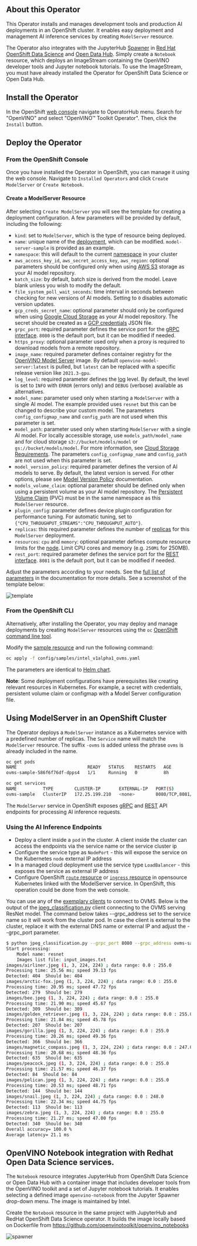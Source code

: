 ## About this Operator
This Operator installs and manages development tools and production AI deployments in an OpenShift cluster. It enables easy deployment and management AI inference services by creating `ModelServer` resource.

The Operator also integrates with the JupyterHub [Spawner](https://jupyterhub.readthedocs.io/en/stable/reference/spawners.html) in [Red Hat OpenShift Data Science](https://www.redhat.com/en/technologies/cloud-computing/openshift/openshift-data-science)
and [Open Data Hub](https://opendatahub.io/docs.html). Simply create a `Notebook` resource, which deploys an ImageStream containing the OpenVINO developer tools and Jupyter notebook tutorials. To use the ImageStream, you must have already installed the Operator for OpenShift Data Science or Open Data Hub.  


## Install the Operator

In the OpenShift [web console](https://docs.openshift.com/container-platform/4.7/web_console/web-console.html) navigate to OperatorHub menu. Search for "OpenVINO" and select "OpenVINO™ Toolkit Operator". Then, click the `Install` button.

## Deploy the Operator

### From the OpenShift Console

Once you have installed the Operator in OpenShift, you can manage it using the web console. Navigate to `Installed Operators` and click `Create ModelServer` or `Create Notebook`.

#### Create a ModelServer Resource
After selecting `Create ModelServer` you will see the template for creating a deployment configuration. A few parameters will be provided by default, including the following: 
- `kind`: set to `ModelServer`, which is the type of resource being deployed. 
- `name`: unique name of the [deployment](https://docs.openshift.com/online/pro/architecture/core_concepts/deployments.html), which can be modified. `model-server-sample` is provided as an example.
- `namespace`: this will default to the current [namespace](https://docs.openshift.com/online/pro/architecture/core_concepts/projects_and_users.html#namespaces) in your cluster
- `aws_access_key_id`, `aws_secret_access_key`, `aws_region`: optional parameters should be configured only when using [AWS S3](https://docs.aws.amazon.com/s3/index.html) storage as your AI model repository. 
- `batch_size`: by default, batch size is derived from the model. Leave blank unless you wish to modify the default.
- `file_system_poll_wait_seconds`: time interval in seconds between checking for new versions of AI models. Setting to `0` disables automatic version updates.
- `gcp_creds_secret_name`: optional parameter should only be configured when using [Google Cloud Storage](https://cloud.google.com/storage) as your AI model repository. The secret should be created as a [GCP credentials](https://cloud.google.com/docs/authentication/production) JSON file.
- `grpc_port`: required parameter defines the service port for the [gRPC interface](https://github.com/openvinotoolkit/model_server/blob/main/docs/model_server_grpc_api.md). `8080` is the default port, but it can be modified if needed. 
- `https_proxy`: optional parameter used only when a proxy is required to download models from a remote repository. 
- `image_name`: required parameter defines container registry for the [OpenVINO Model Server](https://catalog.redhat.com/software/containers/intel/openvino-model-server/607833052937385fc98515de) image. By default `openvino-model-server:latest` is pulled, but `latest` can be replaced with a specific release version like `2021.3-gpu`.
- `log_level`: required parameter defines the [log](https://docs.openshift.com/container-platform/4.7/logging/viewing-resource-logs.html) level. By default, the level is set to `INFO` with `ERROR` (errors only) and `DEBUG` (verbose) available as alternatives. 
- `model_name`: parameter used only when starting a `ModelServer` with a single AI model. The example provided uses `resnet` but this can be changed to describe your custom model. The parameters `config_configmap_name` and `config_path` are not used when this parameter is set. 
- `model_path`: parameter used only when starting `ModelServer` with a single AI model. For locally accessible storage, use `models_path/model_name` and for cloud storage `s3://bucket/models/model` or `gs://bucket/models/model`. For more information, see [Cloud Storage Requirements](https://github.com/openvinotoolkit/model_server/blob/main/docs/docker_container.md#storage). The parameters `config_configmap_name` and `config_path` are not used when this parameter is set. 
- `model_version_policy`: required parameter defines the version of AI models to serve. By default, the latest version is served. For other options, please see [Model Version Policy](https://github.com/openvinotoolkit/model_server/blob/main/docs/model_version_policy.md) documentation.
- `models_volume_claim`: optional parameter should be defined only when using a persistent volume as your AI model repository. The [Persistent Volume Claim](https://docs.openshift.com/container-platform/4.7/storage/understanding-persistent-storage.html#using-pods_understanding-persistent-storage) (PVC) must be in the same namespace as this `ModelServer` resource.
- `plugin_config`: parameter defines device plugin configuration for performance tuning. For automatic tuning, set to `{"CPU_THROUGHPUT_STREAMS":"CPU_THROUGHPUT_AUTO"}`.
- `replicas`: this required parameter defines the number of [replicas](https://docs.openshift.com/container-platform/4.7/applications/deployments/what-deployments-are.html#deployments-repliasets_what-deployments-are) for this `ModelServer` deployment.
- `resources`: `cpu` and `memory`: optional parameter defines compute resource limits for the [node](https://docs.openshift.com/online/pro/architecture/infrastructure_components/kubernetes_infrastructure.html#node). Limit CPU cores and memory (e.g. `250Mi` for 250MB). 
- `rest_port`: required parameter defines the service port for the [REST interface](https://github.com/openvinotoolkit/model_server/blob/main/docs/model_server_rest_api.md). `8081` is the default port, but it can be modified if needed.

Adjust the parameters according to your needs. See the [full list of parameters](../../deploy/#helm-options-references) in the documentation for more details. See a screenshot of the template below: 

![template](images/openshift1.png)


### From the OpenShift CLI

Alternatively, after installing the Operator, you may deploy and manage deployments by creating `ModelServer` resources using the `oc` [OpenShift command line tool](https://docs.openshift.com/container-platform/4.7/cli_reference/openshift_cli/getting-started-cli.html).

Modify the [sample resource](config/samples/intel_v1alpha1_ovms.yaml) and run the following command:

```bash
oc apply -f config/samples/intel_v1alpha1_ovms.yaml
```

The parameters are identical to [Helm chart](../../deploy/#helm-options-references).

<b>Note</b>: Some deployment configurations have prerequisites like creating relevant resources in Kubernetes. For example, a secret with credentials,
persistent volume claim or configmap with a Model Server configuration file.

## Using ModelServer in an OpenShift Cluster

The Operator deploys a `ModelServer` instance as a Kubernetes service with a predefined number of replicas. The `Service` name will match the `ModelServer` resource. The suffix `-ovms` is added unless the phrase `ovms` is already included in the name.

```bash
oc get pods
NAME                           READY   STATUS    RESTARTS   AGE
ovms-sample-586f6f76df-dpps4   1/1     Running   0          8h

oc get services
NAME          TYPE        CLUSTER-IP       EXTERNAL-IP   PORT(S)             AGE
ovms-sample   ClusterIP   172.25.199.210   <none>        8080/TCP,8081/TCP   8h
```

The `ModelServer` service in OpenShift exposes [gRPC](docs/model_server_grpc_api.md) and [REST](../../docs/model_server_rest_api.md) API endpoints for processing AI inference requests.

### Using the AI Inference Endpoints
- Deploy a client inside a `pod` in the cluster. A client inside the cluster can access the endpoints via the service name or the service cluster ip
- Configure the service type as `NodePort` - this will expose the service on the Kubernetes `node` external IP address
- In a managed cloud deployment use the service type `LoadBalancer` - this exposes the service as external IP address
- Configure OpenShift [`route` resource](https://docs.openshift.com/container-platform/4.6/networking/routes/route-configuration.html) 
  or [`ingress` resource](https://kubernetes.io/docs/concepts/services-networking/ingress/) in opensource Kubernetes linked with the ModelServer service.
  In OpenShift, this operation could be done from the web console.
  
You can use any of the [exemplary clients](../../example_client) to connect to OVMS. 
Below is the output of the [jpeg_classification.py](../../example_client/jpeg_classification.py) client connecting to the OVMS serving ResNet model.
The command below takes --grpc_address set to the service name so it will work from the cluster pod.
In case the client is external to the cluster, replace it with the external DNS name or external IP  and adjust the --grpc_port parameter.

```bash
$ python jpeg_classification.py --grpc_port 8080 --grpc_address ovms-sample --input_name 0 --output_name 1463
Start processing:
	Model name: resnet
	Images list file: input_images.txt
images/airliner.jpeg (1, 3, 224, 224) ; data range: 0.0 : 255.0
Processing time: 25.56 ms; speed 39.13 fps
Detected: 404  Should be: 404
images/arctic-fox.jpeg (1, 3, 224, 224) ; data range: 0.0 : 255.0
Processing time: 20.95 ms; speed 47.72 fps
Detected: 279  Should be: 279
images/bee.jpeg (1, 3, 224, 224) ; data range: 0.0 : 255.0
Processing time: 21.90 ms; speed 45.67 fps
Detected: 309  Should be: 309
images/golden_retriever.jpeg (1, 3, 224, 224) ; data range: 0.0 : 255.0
Processing time: 21.84 ms; speed 45.78 fps
Detected: 207  Should be: 207
images/gorilla.jpeg (1, 3, 224, 224) ; data range: 0.0 : 255.0
Processing time: 20.26 ms; speed 49.36 fps
Detected: 366  Should be: 366
images/magnetic_compass.jpeg (1, 3, 224, 224) ; data range: 0.0 : 247.0
Processing time: 20.68 ms; speed 48.36 fps
Detected: 635  Should be: 635
images/peacock.jpeg (1, 3, 224, 224) ; data range: 0.0 : 255.0
Processing time: 21.57 ms; speed 46.37 fps
Detected: 84  Should be: 84
images/pelican.jpeg (1, 3, 224, 224) ; data range: 0.0 : 255.0
Processing time: 20.53 ms; speed 48.71 fps
Detected: 144  Should be: 144
images/snail.jpeg (1, 3, 224, 224) ; data range: 0.0 : 248.0
Processing time: 22.34 ms; speed 44.75 fps
Detected: 113  Should be: 113
images/zebra.jpeg (1, 3, 224, 224) ; data range: 0.0 : 255.0
Processing time: 21.27 ms; speed 47.00 fps
Detected: 340  Should be: 340
Overall accuracy= 100.0 %
Average latency= 21.1 ms
```

## OpenVINO Notebook integration with Redhat Open Data Science services.

The `Notebook` resource integrates JupyterHub from OpenShift Data Science or Open Data Hub with a container image that includes developer
tools from the OpenVINO toolkit and a set of Jupyter notebook tutorials. It enables selecting a defined image `openvino-notebook` from
the Jupyter Spawner drop-down menu. The image is maintained by Intel.

Create the `Notebook` resource in the same project with JupyterHub and RedHat OpenShift Data Science operator.
It builds the image locally based on Dockerfile from https://github.com/openvinotoolkit/openvino_notebooks

![spawner](images/spawner.png)
